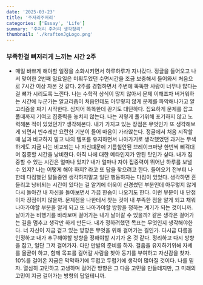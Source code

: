 ```yaml
---
date: '2025-03-23'
title: '주저리주저리'
categories: ['Essay', 'Life']
summary: '주저리 주저리 생각정리'
thumbnail: './kraftonJgLogo.png'
---
```


### 부족한걸 뼈저리게 느끼는 시간 2주

- 매일 바쁘게 해야할 일정을 소화시키면서 하루하루가 지나갔다. 정글을 들어오고 나서 맞이한 2번째 일요일은 미뤄두었던 수면시간을 조금 보충해서 들어와서 처음으로 7시간 이상 자본 것 같다. 2주를 경험하면서 주변에 똑똑한 사람이 너무나 많다는걸 뼈가 시리도록 느낀다. 나는 수학적 상식이 많지 않아서 문제 이해조차 버거워하는 시간에 누군가는 알고리즘이 처음인데도 아무렇지 않게 문제를 파악해나가고 알고리즘을 짜기 시작한다. 심지어 똑똑한데 끈기도 대단하다. 집요하게 문제를 잡고 풀때까지 기여코 집중력을 놓치지 않는다. 나는 저렇게 풀기위해 포기하지 않고 노력해본 적이 있었던가? 생각해본다. 내가 가지고 있는 장점은 무엇인가 또 생각해보게 되면서 빈수레만 요란한 기분이 들어 마음이 가라앉는다. 정글에서 처음 시작할때 남과 비교하지 말고 나의 템포를 유지하면서 나아가기로 생각했었던 과거는 무색하게도 지금 나는 비교되는 나 자신떄문에 기름칠안된 브레이크마냥 한번씩 삐걱대며 집중할 시간을 낭비한다. 아직 나에 대한 메타인지가 안된 탓인가 싶다. 내가 집중할 수 있는 시간은 얼마나 있지? 내가 얼마나 자야 집중력이 뛰어난 하루를 보낼 수 있지? 나는 어떻게 해야 하지? 라고 또 답을 찾으려고 한다. 들어오기 전부터 나한테 다짐했던 말들중엔 생각하지말고 일단 행동하자는 다짐이 있었다. 생각하면 흔들리고 낭비되는 시간이 있다는 걸 알기에 더욱이 신경썼던 부분인데 아무렇지 않게 다시 돌아간 내 자신을 돌아보면서 가끔 한숨이 나오기도 한다. 이런 부분이 내 단점이자 장점이지 않을까. 문제점을 나한테서 찾는 것이 내 부족한 점을 알게 되고 채워나아가야할 부분을 알게 되고 또 나아가야할 방향을 정하는 계기가 되는 것이니까. 날아가는 비행기를 바라보며 걸어가는 내가 날아갈 수 있을까? 같은 생각은 걸어가는 길을 멈추고 생각만 하게 만든다. 내가 정하려했던 목표는 무엇인지 생각해야한다. 너 자신이 지금 걷고 있는 방향은 무엇을 위해 걸어가는 길인가. 다시금 다름을 인정하고 내가 추구해야할 방향을 정해야할 시기가 온 것 같다. 정리하고 다시 방향을 잡고, 일단 그저 걸어가자. 다만 만발의 준비를 하자. 걸음을 유지하기위해 자세를 올곧이 하고, 함께 목표를 걸어갈 사람을 찾아 동기를 부여하고 자신감을 찾자. 10%를 걸어온 지금은 막막하기에 두렵고 두렵기에 생각이 많아질 것이다. 나를 믿자. 열심히 고민하고 고생하며 걸어간 방향은 그 다음 고민을 만들테지만, 그 미래의 고민이 지금 걸어가는 방향의 답일테니까.
